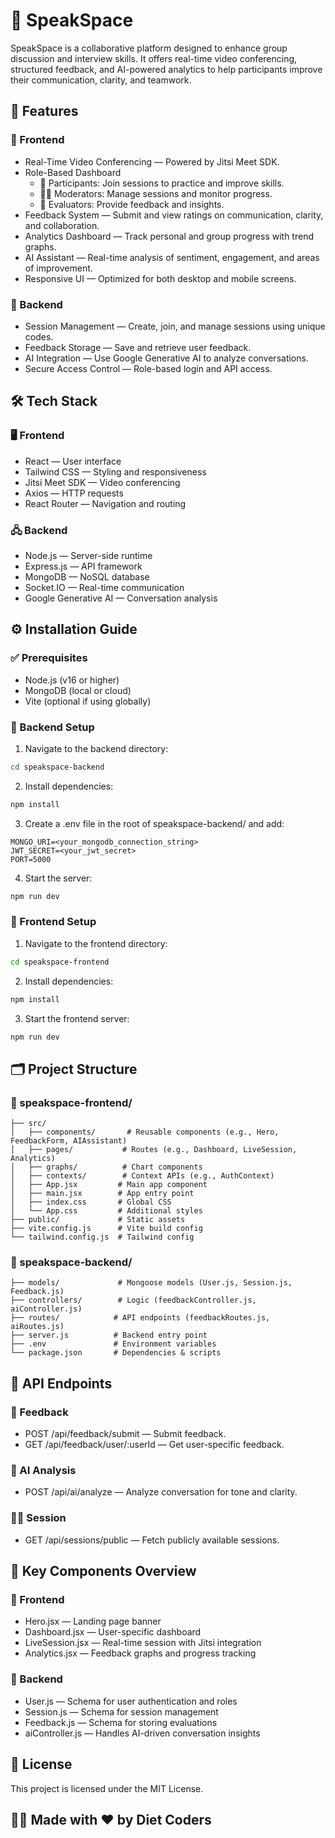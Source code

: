 # 🚀 SpeakSpace

SpeakSpace is a collaborative platform designed to enhance group discussion and interview skills. It offers real-time video conferencing, structured feedback, and AI-powered analytics to help participants improve their communication, clarity, and teamwork.

## 🌟 Features

### 🎥 Frontend

- Real-Time Video Conferencing — Powered by Jitsi Meet SDK.
- Role-Based Dashboard
    - 👤 Participants: Join sessions to practice and improve skills.
    - 🧑‍💼 Moderators: Manage sessions and monitor progress.
    - 📝 Evaluators: Provide feedback and insights.
- Feedback System — Submit and view ratings on communication, clarity, and collaboration.
- Analytics Dashboard — Track personal and group progress with trend graphs.
- AI Assistant — Real-time analysis of sentiment, engagement, and areas of improvement.
- Responsive UI — Optimized for both desktop and mobile screens.

### 🧠 Backend

- Session Management — Create, join, and manage sessions using unique codes.
- Feedback Storage — Save and retrieve user feedback.
- AI Integration — Use Google Generative AI to analyze conversations.
- Secure Access Control — Role-based login and API access.

## 🛠 Tech Stack

### 🖥 Frontend

- React — User interface
- Tailwind CSS — Styling and responsiveness
- Jitsi Meet SDK — Video conferencing
- Axios — HTTP requests
- React Router — Navigation and routing

### 🖧 Backend

- Node.js — Server-side runtime
- Express.js — API framework
- MongoDB — NoSQL database
- Socket.IO — Real-time communication
- Google Generative AI — Conversation analysis

## ⚙️ Installation Guide

### ✅ Prerequisites

- Node.js (v16 or higher)
- MongoDB (local or cloud)
- Vite (optional if using globally)

### 🧩 Backend Setup

1. Navigate to the backend directory:
```bash
cd speakspace-backend
```

2. Install dependencies:
```bash
npm install
```

3. Create a .env file in the root of speakspace-backend/ and add:
```env
MONGO_URI=<your_mongodb_connection_string>
JWT_SECRET=<your_jwt_secret>
PORT=5000
```

4. Start the server:
```bash
npm run dev
```

### 🎨 Frontend Setup

1. Navigate to the frontend directory:
```bash
cd speakspace-frontend
```

2. Install dependencies:
```bash
npm install
```

3. Start the frontend server:
```bash
npm run dev
```

## 🗂 Project Structure

### 📁 speakspace-frontend/
```
├── src/
│   ├── components/       # Reusable components (e.g., Hero, FeedbackForm, AIAssistant)
│   ├── pages/           # Routes (e.g., Dashboard, LiveSession, Analytics)
│   ├── graphs/          # Chart components
│   ├── contexts/        # Context APIs (e.g., AuthContext)
│   ├── App.jsx         # Main app component
│   ├── main.jsx        # App entry point
│   ├── index.css       # Global CSS
│   └── App.css         # Additional styles
├── public/             # Static assets
├── vite.config.js      # Vite build config
└── tailwind.config.js  # Tailwind config
```

### 📁 speakspace-backend/
```
├── models/             # Mongoose models (User.js, Session.js, Feedback.js)
├── controllers/        # Logic (feedbackController.js, aiController.js)
├── routes/            # API endpoints (feedbackRoutes.js, aiRoutes.js)
├── server.js          # Backend entry point
├── .env               # Environment variables
└── package.json       # Dependencies & scripts
```

## 📡 API Endpoints

### 🔁 Feedback

- POST /api/feedback/submit — Submit feedback.
- GET /api/feedback/user/:userId — Get user-specific feedback.

### 🤖 AI Analysis

- POST /api/ai/analyze — Analyze conversation for tone and clarity.

### 🧑‍🤝‍ Session

- GET /api/sessions/public — Fetch publicly available sessions.

## 🔑 Key Components Overview

### 📱 Frontend

- Hero.jsx — Landing page banner
- Dashboard.jsx — User-specific dashboard
- LiveSession.jsx — Real-time session with Jitsi integration
- Analytics.jsx — Feedback graphs and progress tracking

### 🔧 Backend

- User.js — Schema for user authentication and roles
- Session.js — Schema for session management
- Feedback.js — Schema for storing evaluations
- aiController.js — Handles AI-driven conversation insights

## 📄 License

This project is licensed under the MIT License.

## 🧑‍💻 Made with ❤️ by Diet Coders
